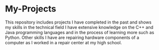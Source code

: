 # My-Projects
This repository includes projects I have completed in the past and shows my skills in the technical field
I have extensive knowledge on the C++ and Java programming languages and in the process of learning more such as Python.
Other skills I have are repairing hardware components of a computer as I worked in a repair center at my high school.
